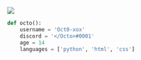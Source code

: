 ![](https://komarev.com/ghpvc/?username=Oct0-xox)

```py
def octo():
    username = 'Oct0-xox'
    discord = '</Octo>#0001'
    age = 14
    languages = ['python', 'html', 'css']
```
